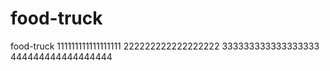 # food-truck
food-truck
111111111111111111
222222222222222222
333333333333333333
444444444444444444
